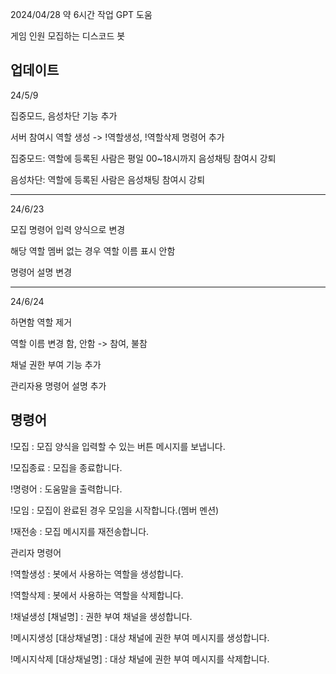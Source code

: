 2024/04/28 약 6시간 작업 GPT 도움

게임 인원 모집하는 디스코드 봇

업데이트
----
24/5/9 

집중모드, 음성차단 기능 추가

서버 참여시 역할 생성 -> !역할생성, !역할삭제 명령어 추가

집중모드: 
역할에 등록된 사람은 평일 00~18시까지 음성채팅 참여시 강퇴

음성차단:
역할에 등록된 사람은 음성채팅 참여시 강퇴

----
24/6/23

모집 명령어 입력 양식으로 변경

해당 역할 멤버 없는 경우 역할 이름 표시 안함

명령어 설명 변경

---
24/6/24

하면함 역할 제거

역할 이름 변경 함, 안함 -> 참여, 불참

채널 권한 부여 기능 추가

관리자용 명령어 설명 추가

명령어
----
!모집 : 모집 양식을 입력할 수 있는 버튼 메시지를 보냅니다.

!모집종료 : 모집을 종료합니다.

!명령어 : 도움말을 출력합니다.

!모임 : 모집이 완료된 경우 모임을 시작합니다.(멤버 멘션)

!재전송 : 모집 메시지를 재전송합니다.

관리자 명령어

!역할생성 : 봇에서 사용하는 역할을 생성합니다.

!역할삭제 : 봇에서 사용하는 역할을 삭제합니다.

!채널생성 [채널명] : 권한 부여 채널을 생성합니다.

!메시지생성 [대상채널명] : 대상 채널에 권한 부여 메시지를 생성합니다.

!메시지삭제 [대상채널명] : 대상 채널에 권한 부여 메시지를 삭제합니다.
